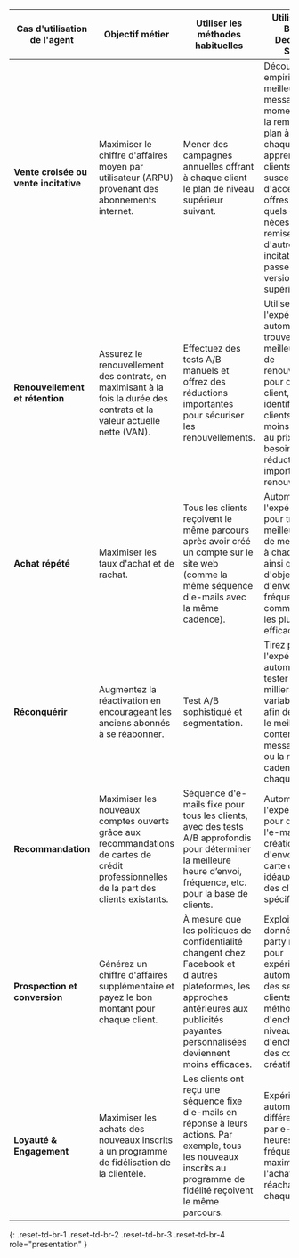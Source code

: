 | Cas d'utilisation de l'agent                        | Objectif métier                                                                                         | Utiliser les méthodes habituelles                                                                                                                                           | Utilisation du BrazeAI Decisioning Studio™                                                                                                                                                                                                                     |
|---------------------------------|----------------------------------------------------------------------------------------------|-----------------------------------------------------------------------------------------------------------------------------------------------------------|---------------------------------------------------------------------------------------------------------------------------------------------------------------------------------------------------------------------------------------|
| **Vente croisée ou vente incitative**        | Maximiser le chiffre d'affaires moyen par utilisateur (ARPU) provenant des abonnements internet.                        | Mener des campagnes annuelles offrant à chaque client le plan de niveau supérieur suivant.                                                                                  | Découvrez empiriquement le meilleur message, le moment d'envoi, la remise et le plan à offrir à chaque client, en apprenant quels clients sont susceptibles d'accepter des offres de saut et quels clients nécessitent des remises ou d'autres incitations pour passer à la version supérieure. |
| **Renouvellement et rétention**         | Assurez le renouvellement des contrats, en maximisant à la fois la durée des contrats et la valeur actuelle nette (VAN).       | Effectuez des tests A/B manuels et offrez des réductions importantes pour sécuriser les renouvellements.                                                                                    | Utilisez l'expérimentation automatisée pour trouver la meilleure offre de renouvellement pour chaque client, et identifiez les clients qui sont moins sensibles au prix et qui ont besoin de réductions moins importantes pour renouveler.                                                     |
| **Achat répété**             | Maximiser les taux d'achat et de rachat.                                                      | Tous les clients reçoivent le même parcours après avoir créé un compte sur le site web (comme la même séquence d'e-mails avec la même cadence).                            | Automatisez l'expérimentation pour trouver le meilleur élément de menu à offrir à chaque client, ainsi que la ligne d'objet, l'heure d'envoi et la fréquence de communication les plus efficaces.                                                                 |
| **Réconquérir**                     | Augmentez la réactivation en encourageant les anciens abonnés à se réabonner.                        | Test A/B sophistiqué et segmentation.                                                                                                               | Tirez parti de l'expérimentation automatisée pour tester des milliers de variables à la fois afin de découvrir le meilleur contenu créatif, message, canal ou la meilleure cadence pour chaque individu.                                                                           |
| **Recommandation**                    | Maximiser les nouveaux comptes ouverts grâce aux recommandations de cartes de crédit professionnelles de la part des clients existants. | Séquence d'e-mails fixe pour tous les clients, avec des tests A/B approfondis pour déterminer la meilleure heure d’envoi, fréquence, etc. pour la base de clients.        | Automatisez l'expérimentation pour déterminer l'e-mail, la création, l'heure d'envoi et la carte de crédit idéaux à offrir à des clients spécifiques.                                                                                                               |
| **Prospection et conversion** | Générez un chiffre d'affaires supplémentaire et payez le bon montant pour chaque client.                        | À mesure que les politiques de confidentialité changent chez Facebook et d'autres plateformes, les approches antérieures aux publicités payantes personnalisées deviennent moins efficaces.                              | Exploitez des données first-party robustes pour expérimenter automatiquement des segments de clients, la méthodologie d'enchères, les niveaux d'enchères et des contenus créatifs.                                                                                                      |
| **Loyauté & Engagement**        | Maximiser les achats des nouveaux inscrits à un programme de fidélisation de la clientèle.                             | Les clients ont reçu une séquence fixe d'e-mails en réponse à leurs actions. Par exemple, tous les nouveaux inscrits au programme de fidélité reçoivent le même parcours. | Expérimentez automatiquement différentes offres par e-mail, heures d'envoi et fréquences pour maximiser l'achat et le réachat pour chaque client.                                                                                    |
{: .reset-td-br-1 .reset-td-br-2 .reset-td-br-3 .reset-td-br-4 role="presentation" }
